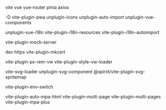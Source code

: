 vite vue vue-router pinia axios

-D vite-plugin-pwa unplugin-icons unplugin-auto-import unplugin-vue-components

unplugin-vue-i18n vite-plugin-i18n-resources vite-plugin-i18n-autoimport

vite-plugin-mock-server

dev https
vite-plugin-mkcert

vite-plugin-px-rem-vw vite-plugin-style-vw-loader

vite-svg-loader unplugin-svg-component @spiriit/vite-plugin-svg-spritemap

vite-plugin-env-switch

vite-plugin-auto-mpa-html vite-plugin-multi-page vite-plugin-multi-pages vite-plugin-mpa-plus